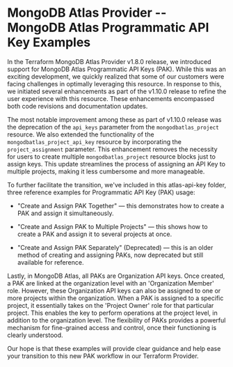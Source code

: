 # MongoDB Atlas Provider -- MongoDB Atlas Programmatic API Key Examples 

In the Terraform MongoDB Atlas Provider v1.8.0 release, we introduced support for MongoDB Atlas Programmatic API Keys (PAK). While this was an exciting development, we quickly realized that some of our customers were facing challenges in optimally leveraging this resource. In response to this, we initiated several enhancements as part of the v1.10.0 release to refine the user experience with this resource. These enhancements encompassed both code revisions and documentation updates.

The most notable improvement among these as part of v1.10.0 release was the deprecation of the `api_keys` parameter from the `mongodbatlas_project` resource. We also extended the functionality of the `mongodbatlas_project_api_key` resource by incorporating the `project_assignment` parameter. This enhancement removes the necessity for users to create multiple `mongodbatlas_project` resource blocks just to assign keys. This update streamlines the process of assigning an API Key to multiple projects, making it less cumbersome and more manageable.

To further facilitate the transition, we've included in this atlas-api-key folder, three reference examples for Programmatic API Key (PAK) usage:

* "Create and Assign PAK Together" — this demonstrates how to create a PAK and assign it simultaneously.

* "Create and Assign PAK to Multiple Projects" — this shows how to create a PAK and assign it to several projects at once.

* "Create and Assign PAK Separately" (Deprecated) — this is an older method of creating and assigning PAKs, now deprecated but still available for reference.

Lastly, in MongoDB Atlas, all PAKs are Organization API keys. Once created, a PAK are linked at the organization level with an 'Organization Member' role. However, these Organization API keys can also be assigned to one or more projects within the organization. When a PAK is assigned to a specific project, it essentially takes on the 'Project Owner' role for that particular project. This enables the key to perform operations at the project level, in addition to the organization level. The flexibility of PAKs provides a powerful mechanism for fine-grained access and control, once their functioning is clearly understood. 

Our hope is that these examples will provide clear guidance and help ease your transition to this new PAK workflow in our Terraform Provider.


